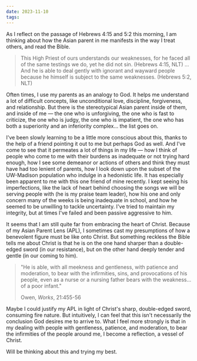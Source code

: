 ```yaml
---
date: 2023-11-10
tags:
---
```

As I reflect on the passage of Hebrews 4:15 and 5:2 this morning, I am thinking about how the Asian parent in me manifests in the way I treat others, and read the Bible.

> This High Priest of ours understands our weaknesses, for he faced all of the 
> same testings we do, yet he did not sin. (Hebrews 4:15, NLT)
> …
> And he is able to deal gently with ignorant and wayward people because he himself is subject to the same weaknesses. (Hebrews 5:2, NLT)

Often times, I use my parents as an analogy to God. It helps me understand a lot of difficult concepts, like unconditional love, discipline, forgiveness, and relationship. But there is the stereotypical Asian parent inside of them, and inside of me — the one who is unforgiving, the one who is fast to criticize, the one who is judgy, the one who is impatient, the one who has both a superiority and an inferiority complex… the list goes on.

I've been slowly learning to be a little more conscious about this, thanks to the help of a friend pointing it out to me but perhaps God as well. And I've come to see that it permeates a lot of things in my life — how I think of people who come to me with their burdens as inadequate or not trying hard enough, how I see some demeanor or actions of others and think they must have had too lenient of parents, how I look down upon the subset of the UW-Madison population who indulge in a hedonistic life. It has especially been apparent to me with this one friend of mine recently. I kept seeing his imperfections, like the lack of heart behind choosing the songs we will be serving people with (he is my praise team leader), how his one and only concern many of the weeks is being inadequate in school, and how he seemed to be unwilling to tackle uncertainty. I've tried to maintain my integrity, but at times I've failed and been passive aggressive to him.

It seems that I am still quite far from embracing the heart of Christ. Because of my Asian Parent Lens (APL), I sometimes cast my presumptions of how a benevolent figure must be like onto Christ. But something reckless the Bible tells me about Christ is that he is on the one hand sharper than a double-edged sword (in our resistance), but on the other hand deeply tender and gentle (in our coming to him).

> "He is able, with all meekness and gentleness, with patience and moderation, to bear with the infirmities, sins, and provocations of his people, even as a nurse or a nursing father bears with the weakness… of a poor infant."
> 
> Owen, *Works*, 21:455-56

Maybe I could justify my APL in light of Christ's sharp, double-edged sword, consuming fire nature. But intuitively, I can feel that this isn't necessarily the conclusion God desires me to arrive to. What I feel more strongly is that in my dealing with people with gentleness, patience, and moderation, to bear the infirmities of the people around me, I become a reflection, a vessel of Christ.

Will be thinking about this and trying my best.
